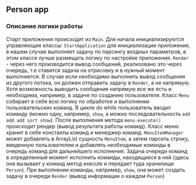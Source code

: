 ## Person app
### Описание логики работы
Старт приложения происходит из `Main`. Для начала инициализируются управляющие классы: 
`StartApplication` для инициализации приложения, в нашем случае выполняет задачу по 
парсингу входных параметров, в этом классе лучше размещать логику по настройке приложения. 
`Render` - через него производится вывод сообщений, реализовано это через очередь, т.е ставится 
задача на отрисовку и в нужный момент выполняется. В случае если необходимо выполнить вывод 
сообщения из другого потока, он должен отправить задачу в `Render`, а не напрямую. Хотя возможность 
выводить сообщения напрямую все же есть и необходима, например, в задаче по созданию пользователя. 
Класс `Menu` собирает в себе всю логику по обработке и выполнении пользовательских команд. 
В цикле do while пользователь вводит команду (можно одну, например, `show`, а можно последовательность 
`add add add sort show`). После выполнения метода `menu.execute()` происходит рендер 
(вывод результата работы команд). Класс меню хранит в себе константы команд и менеджер команд. 
`MenuItemManager` может добавлять в ArrayList сущность `MenuItem`, а затем парсить строку, введенную 
пользователем и добавлять необходимые команды в очередь команд для дальнейшего исполнения. 
Задача очереди команд в определенный момент исполнить команды, находящиеся в ней 
(здесь она вызывает у команд метод execute и передает туда хранилище `Person`). При выполнении команды, 
например, `show`, она может создать задачу в очереди `Render` (вывод информации о каждом `Person`) 